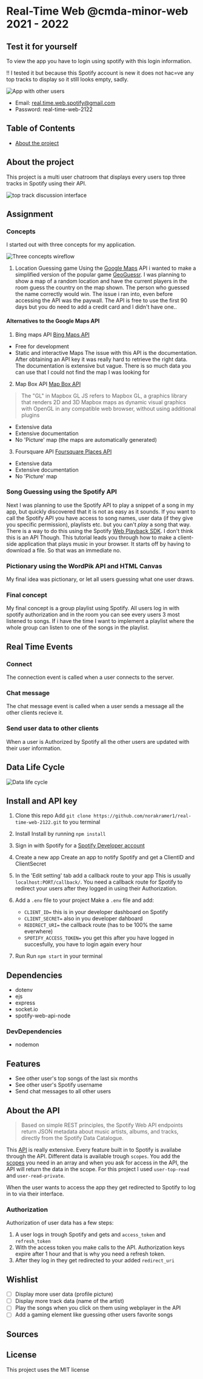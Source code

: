 # Real-Time Web @cmda-minor-web 2021 - 2022

## Test it for yourself
To view the app you have to login using spotify with this login information. 

!! I tested it but because this Spotify account is new it does not hac=ve any top tracks to display so it still looks empty, sadly.

![App with other users](https://github.com/norakramer1/real-time-web-2122/blob/main/public/images/other-users.png)

- Email: real.time.web.spotify@gmail.com
- Password: real-time-web-2122

## Table of Contents
- [About the project](#about-the-project)

## About the project
This project is a multi user chatroom that displays every users top three tracks in Spotify using their API.

![top track discussion interface](https://github.com/norakramer1/real-time-web-2122/blob/main/public/images/spotify-interface.png)
## Assignment
### Concepts
I started out with three concepts for my application.

![Three concepts wireflow](https://github.com/norakramer1/real-time-web-2122/blob/main/public/images/wireframes-concept-rtw.jpg)

1. Location Guessing game
Using the [Google Maps](https://developers.google.com/maps) API i wanted to make a simplified version of the popular game [GeoGuessr](https://www.geoguessr.com/). I was planning to show a map of a random location and have the current players in the room guess the country on the map shown. The person who guessed the name correctly would win. The issue i ran into, even before accessing the API was the paywall. The API is free to use the first 90 days but you do need to add a credit card and I didn't have one..

#### Alternatives to the Google Maps API

1. Bing maps API
[Bing Maps API](https://www.microsoft.com/en-us/maps/choose-your-bing-maps-api)

- Free for development
- Static and interactive Maps
The issue with this API is the documentation. After obtaining an API key it was really hard to retrieve the right data. The documentation is extensive but vague. There is so much data you can use that I could not find the map I was looking for

2. Map Box API
[Map Box API](https://www.mapbox.com/)
> The "GL" in Mapbox GL JS refers to Mapbox GL, a graphics library that renders 2D and 3D Mapbox maps as dynamic visual graphics with OpenGL in any compatible web browser, without using additional plugins

- Extensive data
- Extensive documentation
- No 'Picture' map (the maps are automatically generated)

3. Foursquare API
[Foursquare Places API](https://developer.foursquare.com/docs)

- Extensive data
- Extensive documentation
- No 'Picture' map

### Song Guessing using the Spotify API
Next I was planning to use the Spotify API to play a snippet of a song in my app, but quickly discovered that it is not as easy as it sounds. If you want to call the Spotify API you have access to song names, user data (if they give you specific permission), playlists etc. but you can't *play* a song that way. There is a way to do this using the Spotify [Web Playback SDK](https://developer.spotify.com/documentation/web-playback-sdk/quick-start/#listening-through-the-sdk). I don't think this is an API Though. This tutorial leads you through how to make a client-side application that plays music in your browser. It starts off by having to download a file. So that was an immediate no.

### Pictionary using the WordPik API and HTML Canvas
My final idea was pictionary, or let all users guessing what one user draws. 

### Final concept
My final concept is a group playlist using Spotify. All users log in with spotify authorization and in the room you can see every users 3 most listened to songs. If i have the time I want to implement a playlist where the whole group can listen to one of the songs in the playlist.

## Real Time Events
### Connect
The connection event is called when a user connects to the server.

### Chat message
The chat message event is called when a user sends a message all the other clients recieve it.

### Send user data to other clients
When a user is Authorized by Spotify all the other users are updated with their user information.

## Data Life Cycle
![Data life cycle](https://github.com/norakramer1/real-time-web-2122/blob/main/public/images/data-life-cycle.jpeg)

## Install and API key
1. Clone this repo
Add `git clone https://github.com/norakramer1/real-time-web-2122.git` to you terminal

2. Install
Install by running `npm install`

3. Sign in with Spotify for a [Spotify Developer account](https://developer.spotify.com/)

4. Create a new app
Create an app to notify Spotify and get a ClientID and ClientSecret

5. In the 'Edit setting' tab add a callback route to your app
This is usually `localhost:PORT/callback/`. You need a callback route for Spotify to redirect your users after they logged in using their Authorization.

6. Add a `.env` file to your project
Make a `.env` file and add:
    - `CLIENT_ID=` this is in your developer dashboard on Spotify
    - `CLIENT_SECRET=` also in you developer dahboard
    - `REDIRECT_URI=` the callback route (has to be 100% the same everwhere)
    - `SPOTIFY_ACCESS_TOKEN=` you get this after you have logged in succesfully, you have to login again every hour

7. Run
Run `npm start` in your terminal

## Dependencies
 - dotenv
 - ejs
 - express
 - socket.io
 - spotify-web-api-node

 ### DevDependencies
  - nodemon

## Features
- See other user's top songs of the last six months
- See other user's Spotify username
- Send chat messages to all other users

## About the API
> Based on simple REST principles, the Spotify Web API endpoints return JSON metadata about music artists, albums, and tracks, directly from the Spotify Data Catalogue.

This [API](https://developer.spotify.com/documentation/web-api/quick-start/) is really extensive. Every feature built in to Spotify is availabe through the API. Different data is available trough `scopes`. You add the [scopes](https://developer.spotify.com/documentation/general/guides/authorization/scopes/) you need in an array and when you ask for access in the API, the API will return the data in the scope. For this project I used `user-top-read` and `user-read-private`. 

When the user wants to access the app they get redirected to Spotify to log in to via their interface. 

### Authorization
Authorization of user data has a few steps:

1. A user logs in trough Spotify and gets and `access_token` and `refresh_token`
2. With the access token you make calls to the API. Authorization keys expire after 1 hour and that is why you need a refresh token. 
3. After they log in they get redirected to your added `redirect_uri`

## Wishlist
- [ ] Display more user data (profile picture)
- [ ] Display more track data (name of the artist)
- [ ] Play the songs when you click on them using webplayer in the API
- [ ] Add a gaming element like guessing other users favorite songs

## Sources


## License 
This project uses the MIT license
